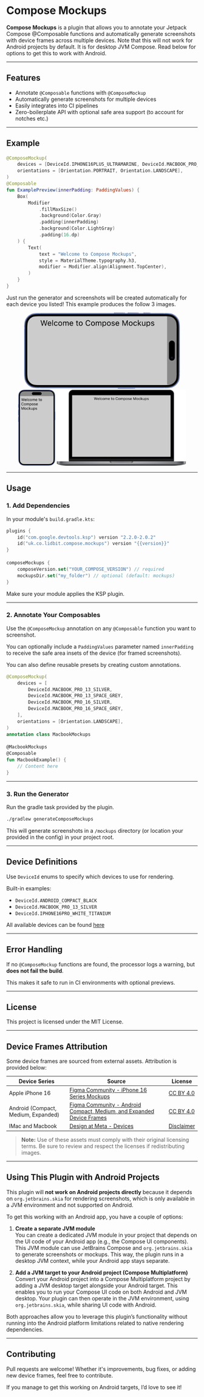 # Compose Mockups

**Compose Mockups** is a plugin that allows you to annotate your Jetpack Compose @Composable
functions and automatically generate screenshots with device frames across multiple devices. Note
that this will not work for Android projects by default. It is for desktop JVM Compose. Read below
for options to get this to work with Android.

---

## Features

- Annotate `@Composable` functions with `@ComposeMockup`
- Automatically generate screenshots for multiple devices
- Easily integrates into CI pipelines
- Zero-boilerplate API with optional safe area support (to account for notches etc.)

---

## Example

```kotlin
@ComposeMockup(
    devices = [DeviceId.IPHONE16PLUS_ULTRAMARINE, DeviceId.MACBOOK_PRO_13_SPACE_GREY],
    orientations = [Orientation.PORTRAIT, Orientation.LANDSCAPE],
)
@Composable
fun ExamplePreview(innerPadding: PaddingValues) {
    Box(
        Modifier
            .fillMaxSize()
            .background(Color.Gray)
            .padding(innerPadding)
            .background(Color.LightGray)
            .padding(16.dp)
    ) {
        Text(
            text = "Welcome to Compose Mockups",
            style = MaterialTheme.typography.h3,
            modifier = Modifier.align(Alignment.TopCenter),
        )
    }
}
```

Just run the generator and screenshots will be created automatically for each device you listed!
This example produces the follow 3 images.

<p align="center">
  <img src=".github/images/ExamplePreview_iphone_16_plus_ultramarine_landscape.png" height="200" alt="Example image 1">
  <img src=".github/images/ExamplePreview_iphone_16_plus_ultramarine_portrait.png" height="200" alt="Example image 2">
  <img src=".github/images/ExamplePreview_macbook_pro_13_space_grey_landscape.png" height="200" alt="Example image 3">
</p>

---

## Usage

### 1. Add Dependencies

In your module's `build.gradle.kts`:

```kotlin
plugins {
    id("com.google.devtools.ksp") version "2.2.0-2.0.2"
    id("uk.co.lidbit.compose.mockups") version "{{version}}"
}

composeMockups {
    composeVersion.set("YOUR_COMPOSE_VERSION") // required
    mockupsDir.set("my_folder") // optional (default: mockups)
}
```

Make sure your module applies the KSP plugin.

---

### 2. Annotate Your Composables

Use the `@ComposeMockup` annotation on any `@Composable` function you want to screenshot.

You can optionally include a `PaddingValues` parameter named `innerPadding` to receive the safe area
insets of the device (for framed screenshots).

You can also define reusable presets by creating custom annotations.

```kotlin
@ComposeMockup(
    devices = [
        DeviceId.MACBOOK_PRO_13_SILVER,
        DeviceId.MACBOOK_PRO_13_SPACE_GREY,
        DeviceId.MACBOOK_PRO_16_SILVER,
        DeviceId.MACBOOK_PRO_16_SPACE_GREY,
    ],
    orientations = [Orientation.LANDSCAPE],
)
annotation class MacbookMockups

@MacbookMockups
@Composable
fun MacbookExample() {
    // Content here
}
```

---

### 3. Run the Generator

Run the gradle task provided by the plugin.

```bash
./gradlew generateComposeMockups
```

This will generate screenshots in a `/mockups` directory (or location your provided in the config)
in your project root.

---

## Device Definitions

Use `DeviceId` enums to specify which devices to use for rendering.

Built-in examples:

- `DeviceId.ANDROID_COMPACT_BLACK`
- `DeviceId.MACBOOK_PRO_13_SILVER`
- `DeviceId.IPHONE16PRO_WHITE_TITANIUM`

All available devices can be
found [here](compose-mockups/compose-mockups/src/main/kotlin/uk/co/lidbit/compose/mockups/annotations/ComposeMockup.kt)

---

## Error Handling

If no `@ComposeMockup` functions are found, the processor logs a warning, but **does not fail the
build**.

This makes it safe to run in CI environments with optional previews.

---

## License

This project is licensed under the MIT License.

---

## Device Frames Attribution

Some device frames are sourced from external assets. Attribution is provided below:

| Device Series                       | Source                                                                                                                            | License                                                         |
|-------------------------------------|-----------------------------------------------------------------------------------------------------------------------------------|-----------------------------------------------------------------|
| Apple iPhone 16                     | [Figma Community - iPhone 16 Series Mockups](https://www.figma.com/community/file/1423407561713300290)                            | [CC BY 4.0](https://creativecommons.org/licenses/by/4.0/)       |
| Android (Compact, Medium, Expanded) | [Figma Community - Android Compact, Medium, and Expanded Device Frames](https://www.figma.com/community/file/1425969168466168269) | [CC BY 4.0](https://creativecommons.org/licenses/by/4.0/)       |
| IMac and Macbook                    | [Design at Meta - Devices](https://design.facebook.com/tools/devices)                                                             | [Disclaimer](https://design.facebook.com/resources-disclaimer/) |

> **Note:** Use of these assets must comply with their original licensing terms. Be sure to review
> and respect the licenses if redistributing images.

---

## Using This Plugin with Android Projects

This plugin will **not work on Android projects directly** because it depends on
`org.jetbrains.skia` for rendering screenshots, which is only available in a JVM environment and not
supported on Android.

To get this working with an Android app, you have a couple of options:

1. **Create a separate JVM module**  
   You can create a dedicated JVM module in your project that depends on the UI code of your Android
   app (e.g., the Compose UI components). This JVM module can use JetBrains Compose and
   `org.jetbrains.skia` to generate screenshots or mockups. This way, the plugin runs in a desktop
   JVM context, while your Android app stays separate.

2. **Add a JVM target to your Android project (Compose Multiplatform)**  
   Convert your Android project into a Compose Multiplatform project by adding a JVM desktop target
   alongside your Android target. This enables you to run your Compose UI code on both Android and
   JVM desktop. Your plugin can then operate in the JVM environment, using `org.jetbrains.skia`,
   while sharing UI code with Android.

Both approaches allow you to leverage this plugin’s functionality without running into the Android
platform limitations related to native rendering dependencies.

---

## Contributing

Pull requests are welcome! Whether it's improvements, bug fixes, or adding new device frames, feel
free to contribute.

If you manage to get this working on Android targets, I’d love to see it!
